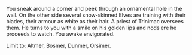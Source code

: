 You sneak around a corner and peek through an ornamental hole in the wall. On the other side several snow-skinned Elves are training with their blades,
their armour as white as their hair. A priest of Trinimac oversees them. He turns to you with a smile on his golden lips and nods ere he proceeds to watch.
You awake envigorated.

Limit to: Altmer, Bosmer, Dunmer, Orsimer.
